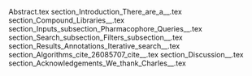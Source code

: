 Abstract.tex
section_Introduction_There_are_a__.tex
section_Compound_Libraries__.tex
section_Inputs_subsection_Pharmacophore_Queries__.tex
section_Search_subsection_Filters_subsection__.tex
section_Results_Annotations_Iterative_search__.tex
section_Algorithms_cite_26085707_cite__.tex
section_Discussion__.tex
section_Acknowledgements_We_thank_Charles__.tex